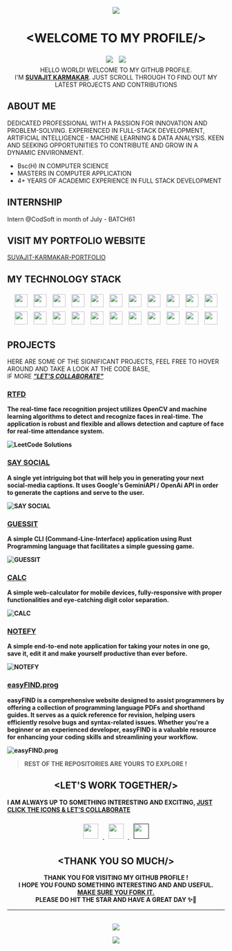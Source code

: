 
<p align="center">
  <img src="https://capsule-render.vercel.app/api?type=waving&color=gradient&height=70&section=header"/>
</p>

# <div align="center">&lt;WELCOME TO MY PROFILE/&gt;</div>



<div align="center">
<img src="https://img.shields.io/github/followers/SUVAJIT-KARMAKAR?style=social" style="padding:5px">
<img src="https://img.shields.io/github/stars/SUVAJIT-KARMAKAR?style=social" style="padding:5px">
</div>

<div align="center">HELLO WORLD! WELCOME TO MY GITHUB PROFILE. <br>I'M <u><b>SUVAJIT KARMAKAR</b></u>. JUST SCROLL THROUGH TO FIND OUT MY LATEST PROJECTS AND CONTRIBUTIONS</div>

## ABOUT ME

DEDICATED PROFESSIONAL WITH A PASSION FOR INNOVATION AND PROBLEM-SOLVING.
EXPERIENCED IN FULL-STACK DEVELOPMENT, ARTIFICIAL INTELLIGENCE - MACHINE LEARNING & DATA ANALYSIS. KEEN AND SEEKING OPPORTUNITIES TO CONTRIBUTE AND GROW IN A DYNAMIC ENVIRONMENT.

- Bsc(H) IN COMPUTER SCIENCE
- MASTERS IN COMPUTER APPLICATION
- 4+ YEARS OF ACADEMIC EXPERIENCE IN FULL STACK DEVELOPMENT

## INTERNSHIP
Intern @CodSoft in month of July - BATCH61

## VISIT MY PORTFOLIO WEBSITE
[SUVAJIT-KARMAKAR-PORTFOLIO]('https://suvajit-karmakar-portfolio.vercel.app')

## MY TECHNOLOGY STACK

<div align="center">
<img style="padding:5px;" width="30px" src="./icons/c.svg">
<img style="padding:5px;" width="30px" src="./icons/cpp.svg">
<img style="padding:5px;" width="30px" src="./icons/html.svg">
<img style="padding:5px;" width="30px" src="./icons/css.svg">
<img style="padding:5px;" width="30px" src="./icons/js.svg">
<img style="padding:5px;" width="30px" src="./icons/ts.svg">
<img style="padding:5px;" width="30px" src="./icons/node-js.svg">
<img style="padding:5px;" width="30px" src="./icons/tailwind.svg">
<img style="padding:5px;" width="30px" src="./icons/react.svg">
<img style="padding:5px;" width="30px" src="./icons/mongodb.svg">
<img style="padding:5px;" width="30px" src="./icons/GIT.svg">

<img style="padding:5px;" width="30px" src="./icons/AWS.svg">
<img style="padding:5px;" width="30px" src="./icons/DJANGO.svg">
<img style="padding:5px;" width="30px" src="./icons/KOTLIN.svg">
<img style="padding:5px;" width="30px" src="./icons/NEXTJS.svg">
<img style="padding:5px;" width="30px" src="./icons/NUMPY.svg">
<img style="padding:5px;" width="30px" src="./icons/OPENCV.svg">
<img style="padding:5px;" width="30px" src="./icons/SQL.svg">
<img style="padding:5px;" width="30px" src="./icons/RUST.svg">
<img style="padding:5px;" width="30px" src="./icons/PANDAS.svg">
<img style="padding:5px;" width="30px" src="./icons/POSTGRESSQL.svg">
<img style="padding:5px;" width="30px" src="./icons/DORKER.svg">
</div>

## PROJECTS

HERE ARE SOME OF THE SIGNIFICANT PROJECTS, FEEL FREE TO HOVER AROUND AND TAKE A LOOK AT THE CODE BASE, <br>IF MORE <b><i><u>"LET'S COLLABORATE"</u></i><b>



### [RTFD](https://github.com/SUVAJIT-KARMAKAR/REAL-TIME-FACE-DETECTION-SYSTEM)
The real-time face recognition project utilizes OpenCV and machine learning algorithms to detect and recognize faces in real-time. The application is robust and flexible and allows detection and capture of face for real-time attendance system.

![LeetCode Solutions](images/RTFD.png)




### [SAY SOCIAL](https://github.com/SUVAJIT-KARMAKAR/SAY-SOCIAL-TELEGRAM-BOT)
A single yet intriguing bot that will help you in generating your next social-media captions. It uses Google's GeminiAPI / OpenAi API in order to generate the captions and serve to the user.

![SAY SOCIAL](images/SAY-SOCIAL-LOGO.png)




### [GUESSIT](https://github.com/SUVAJIT-KARMAKAR/GUESS-IT-CLI)
A simple CLI (Command-Line-Interface) application using Rust Programming language that facilitates a simple guessing game.

![GUESSIT](images/GUESSIT.png)



### [CALC](https://github.com/SUVAJIT-KARMAKAR/CALC)
A simple web-calculator for mobile devices, fully-responsive with proper functionalities and eye-catching digit color separation.

![CALC](images/CALC-LOGO.png)



### [NOTEFY]()
A simple end-to-end note application for taking your notes in one go, save it, edit it and make yourself productive than ever before.

![NOTEFY](images/NOTEFY-LOGO.jpeg)



### [easyFIND.prog](https://github.com/SUVAJIT-KARMAKAR/CODSOFT-LEVEL-1-TASK-2)
easyFIND is a comprehensive website designed to assist programmers by offering a collection of programming language PDFs and shorthand guides. It serves as a quick reference for revision, helping users efficiently resolve bugs and syntax-related issues. Whether you're a beginner or an experienced developer, easyFIND is a valuable resource for enhancing your coding skills and streamlining your workflow.

![easyFIND.prog](images/easyFIND-logo.png)




> REST OF THE REPOSITORIES ARE YOURS TO EXPLORE !

## <div  align="center"> &lt;LET'S WORK TOGETHER/&gt; </div>

I AM ALWAYS UP TO SOMETHING INTERESTING AND EXCITING, 
<u>JUST CLICK THE ICONS & LET'S COLLABORATE</u>


<div align="center">
<a href="mailto:ikarmakarsuvajit@gmail.com"> 
<img style="padding:10px;" width="35px" src="./icons/GMAIL.png"> 
</a>
<a href="https://www.linkedin.com/in/suvajit-karmakar-677112220/"> 
<img style="padding:10px;" width="35px" src="./icons/LINKEDIN.png"> 
</a>
<a  href=""> 
<img style="padding:10px;" width="35px" src="./icons/FIVERR.png"> 
</a>
</div>



## <div  align="center"> &lt;THANK YOU SO MUCH/&gt; </div>

<div align="center">
THANK YOU FOR VISITING MY GITHUB PROFILE ! <br>I HOPE YOU FOUND SOMETHING INTERESTING AND AND USEFUL.<br><u>MAKE SURE YOU FORK IT.</u> <br> PLEASE DO HIT THE STAR AND HAVE A GREAT DAY
✨🌟</div>


<hr>
<br>

<div align="center">
<a href="https://visitcount.itsvg.in">
  <img src="https://visitcount.itsvg.in/api?id=SUVAJITKARMAKAR&label=VISITED&color=3&icon=2&pretty=true" />
</a>
</div>


<p align="center">
  <img src="https://capsule-render.vercel.app/api?type=waving&color=gradient&height=60&section=footer"/>
</p>